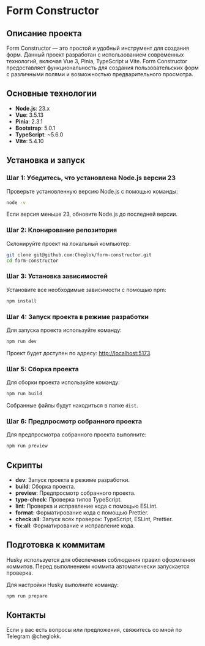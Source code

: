 # Form Constructor

## Описание проекта

Form Constructor — это простой и удобный инструмент для создания форм. Данный проект разработан с использованием современных технологий, включая Vue 3, Pinia, TypeScript и Vite. Form Constructor предоставляет функциональность для создания пользовательских форм с различными полями и возможностью предварительного просмотра.

## Основные технологии

- **Node.js**: 23.x
- **Vue**: 3.5.13
- **Pinia**: 2.3.1
- **Bootstrap**: 5.0.1
- **TypeScript**: ~5.6.0
- **Vite**: 5.4.10

## Установка и запуск

### Шаг 1: Убедитесь, что установлена Node.js версии 23

Проверьте установленную версию Node.js с помощью команды:

```bash
node -v
```

Если версия меньше 23, обновите Node.js до последней версии.

### Шаг 2: Клонирование репозитория

Склонируйте проект на локальный компьютер:

```bash
git clone git@github.com:Cheglok/form-constructor.git
cd form-constructor
```

### Шаг 3: Установка зависимостей

Установите все необходимые зависимости с помощью npm:

```bash
npm install
```

### Шаг 4: Запуск проекта в режиме разработки

Для запуска проекта используйте команду:

```bash
npm run dev
```

Проект будет доступен по адресу: [http://localhost:5173](http://localhost:5173).

### Шаг 5: Сборка проекта

Для сборки проекта используйте команду:

```bash
npm run build
```

Собранные файлы будут находиться в папке `dist`.

### Шаг 6: Предпросмотр собранного проекта

Для предпросмотра собранного проекта выполните:

```bash
npm run preview
```

## Скрипты

- **dev**: Запуск проекта в режиме разработки.
- **build**: Сборка проекта.
- **preview**: Предпросмотр собранного проекта.
- **type-check**: Проверка типов TypeScript.
- **lint**: Проверка и исправление кода с помощью ESLint.
- **format**: Форматирование кода с помощью Prettier.
- **check:all**: Запуск всех проверок: TypeScript, ESLint, Prettier.
- **fix:all**: Форматирование и исправление кода.

## Подготовка к коммитам

Husky используется для обеспечения соблюдения правил оформления коммитов. Перед выполнением коммита автоматически запускается проверка.

Для настройки Husky выполните команду:

```bash
npm run prepare
```

## Контакты

Если у вас есть вопросы или предложения, свяжитесь со мной по Telegram @cheglokk.
